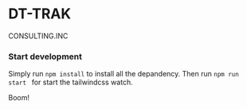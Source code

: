 # DT-TRAK

CONSULTING.INC

### Start development

Simply run `npm install` to install all the depandency.
Then run `npm run start ` for start the tailwindcss watch.

Boom!

